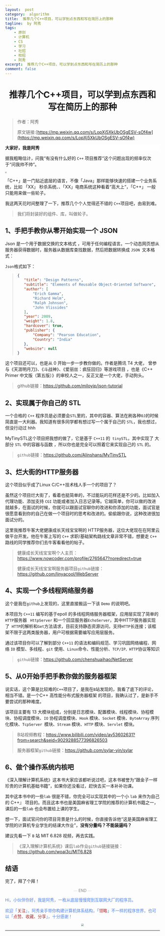 ```yaml
---
layout:  post
category:  algorithm
title:  推荐几个C++项目，可以学到点东西和写在简历上的那种
tagline:  by 阿秀
tags:
    - 原创
    - 计算机
    - CS
    - 学习
    - 社招
    - 校招
    - 阿秀
excerpt:  推荐几个C++项目，可以学到点东西和写在简历上的那种
comment: false
---
```


<h1 align="center"> 推荐几个C++项目，可以学到点东西和写在简历上的那种</h1>


> 作者：阿秀
>
> 原文链接:[https://mp.weixin.qq.com/s/LopXj5XkUbOSgESV-sOf4w](https://mp.weixin.qq.com/s/LopXj5XkUbOSgESV-sOf4w)



<div>
    <p style="background-color: #FFFFFF;font-weight: bold;"  >大家好，我是阿秀</p>
</div>

据我粗略估计，问我“有没有什么好的 `C++` 项目推荐“这个问题出现的频率仅次于“问我帅不帅“。

<img src="https://axiu-image-bed.oss-cn-shanghai.aliyuncs.com/img/202205121409029.png" style="zoom:30%;" />

「<span class="fontblue">C++</span>」是一门贴近底层的语言，不像「<span class="fontblue">Java</span>」那样能够快速的搭建一个业务系统，比如 「<span class="fontblue">XX</span>」 秒杀系统、、「<span class="fontblue">XX</span>」电商系统这种看着“高大上“，「<span class="fontblue">C++</span>」 一般只能用来做一些轮子。

我这两天花时间整理了一下，推荐几个个人觉得还不错的 `C++`项目吧，由易到难。

> 我们将封装好的组件、库，叫做轮子。 

## 1、手把手教你从零开始实现一个 JSON

Json 是一个用于数据交换的文本格式 ，可用于任何编程语言。一个动态网页想从服务器获得数据时，服务器从数据库查找数据，然后把数据转换成 `JSON `文本格式：

`Json`格式如下：

>```json
>{
>    "title": "Design Patterns",
>    "subtitle": "Elements of Reusable Object-Oriented Software",
>    "author": [
>        "Erich Gamma",
>        "Richard Helm",
>        "Ralph Johnson",
>        "John Vlissides"
>    ],
>    "year": 2009,
>    "weight": 1.8,
>    "hardcover": true,
>    "publisher": {
>        "Company": "Pearson Education",
>        "Country": "India"
>    },
>    "website": null
>}
>```

这个项目还可以，也是从 0 开始一步一步教你做的。作者是腾讯 T4   大佬， 曾参与《天涯明月刀》、《斗战神》、《爱丽丝：疯狂回归》等游戏项目 ，也是《C++ Primer 中文版（第五版）》的审校人之一，反正又是一个大佬，手动狗头。

>github链接：https://github.com/miloyip/json-tutorial

## 2、实现属于你自己的 STL

一个合格的 `C++` 程序员是必须要会`STL`里的，其中的容器、算法在刷各种`OJ`的时候简直是一大利器。我知道有很多同学都有想过写一个属于自己的 `STL`，我也想过，但没行动过 hhh

MyTinySTL这个项目把我想的做了，它是基于 `C++11` 的` tinySTL`，其中实现了 大部分 `STL` 中的容器与函数 ，所以你也是完全可以照着它来实现自己的 `STL` 的。

>`github`链接：https://github.com/Alinshans/MyTinySTL

## 3、烂大街的HTTP服务器

这个项目似乎成了Linux C/C++技术栈人手一个的项目了？

虽然这个项目烂大街了，看着也挺简单的，不过能玩的花样还是不少的。比如加入代理功能、添加支持 `CGI` 功能或者加入日志记录等。它越简单，你可以做的改进就越多，在面试的时候，你就可以跟面试官聊你的改进和你添加的功能，面试官是很愿意看到你的自己在做一个项目时的思考和改进的。偷偷跟你说，这种改进很加面试分的。

这里我推荐牛客大佬健康成长天线宝宝啊的 HTTP服务器，这位大佬现在在阿里云做平台开发。他在牛客上写的 `C++` 求职/基础架构路线文章非常不错，想要走 `C++` 路线的同学推荐你们去牛客看看他的帖子。

> 健康成长天线宝宝啊个人主页：https://www.nowcoder.com/profile/2765647?noredirect=true
>
> 健康成长天线宝宝啊服务器项目`github`链接：https://github.com/linyacool/WebServer

## 4、实现一个多线程网络服务器 

这个是我在`github`上发现的，这里直接搬运一下该 `Demo` 的说明吧。

本项目为 `C++11` 编写的基于epoll 的多线程网络服务器框架，应用层实现了简单的`HTTP`服务器 ` HttpServer` 和一个回显服务器`EchoServer`，其中HTTP服务器实现了` HTTP`的解析和`Get`方法请求，目前支持静态资源访问，支持`HTTP`长连接；该框架不限于这两类服务器，用户可根据需要编写应用层服务。 

通过该项目你可以了解到部分 `C++11` 的语法和编码规范、学习巩固网络编程、网络 `IO` 模型、多线程、`git` 使用、`Linux`命令、性能分析、`TCP/IP、HTTP`协议等知识

>`github`链接：https://github.com/chenshuaihao/NetServer

## 5、从0开始手把手教你做的服务器框架

说实话，这个算是比较难的`C++`项目了，是我在`B`站发现的，我看了底下的评论，相当不错。是一个C++ 高性能分布式服务器框架 的项目，我确认过了，是新手不要尝试的那种难度。

该项目主要有 13 大模块组成，分别是日志模块、配置模块、线程模块、协程模块、协程调度模块、`IO` 协程调度模块、`Hook` 模块、`Socket` 模块、`ByteArray` 序列化模块、`TcpServer `模块、`Stream` 模块、`HTTP` 模块、`Servlet` 模块。

>B站视频教程：https://www.bilibili.com/video/av53602631?from=search&seid=9029288577396826503
>
>服务器框架`github`链接：https://github.com/sylar-yin/sylar

## 6、做个操作系统内核吧

《深入理解计算机系统》这本书大家应该都听说过吧，这本书被誉为“跟金子一样珍贵的计算机基础书籍”，如果你还没看过，赶快去买一本补补功课。

其中这本书中的一些`lab` 很是不错，你完全可以实现其中的一个小 `lab` 来作为自己的 C++』  项目的。而且这本书也是美国麻省理工学院的推荐的计算机书籍之一，课后的一些`lab` 也会布置给上课的学生。

想一下，面试官问你的项目背景是什么的时候，你直接告诉他“这是美国麻省理工学院的计算机专业学生的结课大作业”，**没有分量吗？不能装逼吗？**

建议先看一下 `B` 站 MIT 6.828  视频，再去实践。

>《深入理解计算机系统》课后`lab`作业`github`链接链接： https://github.com/woai3c/MIT6.828 

## 结语

完了，拜了个拜！

<div class="demo_line_03"><p style="text-align:center;color:#D4D4D4;font-size:0.9em;font-weight: normal;">—<span style="color:#848484"> END </span>—</p></div>  
<div id="content" >
    <p style="text-align:left;color:#4d80e6;font-size:0.95em;font-weight: normal;">Hi，小伙伴你好，我是阿秀，一枚从底层慢慢爬到互联网大厂的程序员。<br></br>欢迎「<font color="#a52a2a">关注</font>」，阿秀亲手带你构建计算机体系结构，「<font color="#a52a2a">领略</font>」不一样的程序世界，也可以「<font color="#a52a2a">点赞、收藏、分享</font>」，十分感谢！ </p>
    <p style="text-align:center">   <img src = "https://cdn.jsdelivr.net/gh/forthespada/mediaImage1@1.2.4/一共两种联系方式.png" style = "zoom:50%" >
    </p></div>

















------

